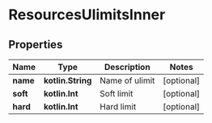 # ResourcesUlimitsInner

## Properties

| Name     | Type              | Description    | Notes      |
|----------|-------------------|----------------|------------|
| **name** | **kotlin.String** | Name of ulimit | [optional] |
| **soft** | **kotlin.Int**    | Soft limit     | [optional] |
| **hard** | **kotlin.Int**    | Hard limit     | [optional] |



